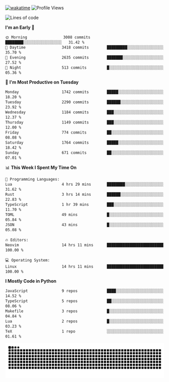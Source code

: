 [![wakatime](https://wakatime.com/badge/user/b920b284-3cde-4cd4-b72e-f7f22d050b16.svg)](https://wakatime.com/@b920b284-3cde-4cd4-b72e-f7f22d050b16)
![Profile Views](http://img.shields.io/badge/Profile%20Views-4586-blue)
<!--START_SECTION:waka-->
![Lines of code](https://img.shields.io/badge/From%20Hello%20World%20I%27ve%20Written-6.9%20million%20lines%20of%20code-blue)

**I'm an Early 🐤** 

```text
🌞 Morning                3008 commits        ████████░░░░░░░░░░░░░░░░░   31.42 % 
🌆 Daytime                3418 commits        █████████░░░░░░░░░░░░░░░░   35.70 % 
🌃 Evening                2635 commits        ███████░░░░░░░░░░░░░░░░░░   27.52 % 
🌙 Night                  513 commits         █░░░░░░░░░░░░░░░░░░░░░░░░   05.36 % 
```
📅 **I'm Most Productive on Tuesday** 

```text
Monday                   1742 commits        █████░░░░░░░░░░░░░░░░░░░░   18.20 % 
Tuesday                  2290 commits        ██████░░░░░░░░░░░░░░░░░░░   23.92 % 
Wednesday                1184 commits        ███░░░░░░░░░░░░░░░░░░░░░░   12.37 % 
Thursday                 1149 commits        ███░░░░░░░░░░░░░░░░░░░░░░   12.00 % 
Friday                   774 commits         ██░░░░░░░░░░░░░░░░░░░░░░░   08.08 % 
Saturday                 1764 commits        █████░░░░░░░░░░░░░░░░░░░░   18.42 % 
Sunday                   671 commits         ██░░░░░░░░░░░░░░░░░░░░░░░   07.01 % 
```


📊 **This Week I Spent My Time On** 

```text
💬 Programming Languages: 
Lua                      4 hrs 29 mins       ████████░░░░░░░░░░░░░░░░░   31.62 % 
Rust                     3 hrs 14 mins       ██████░░░░░░░░░░░░░░░░░░░   22.83 % 
TypeScript               1 hr 39 mins        ███░░░░░░░░░░░░░░░░░░░░░░   11.70 % 
TOML                     49 mins             █░░░░░░░░░░░░░░░░░░░░░░░░   05.84 % 
JSON                     43 mins             █░░░░░░░░░░░░░░░░░░░░░░░░   05.08 % 

🔥 Editors: 
Neovim                   14 hrs 11 mins      █████████████████████████   100.00 % 

💻 Operating System: 
Linux                    14 hrs 11 mins      █████████████████████████   100.00 % 
```

**I Mostly Code in Python** 

```text
JavaScript               9 repos             ████░░░░░░░░░░░░░░░░░░░░░   14.52 % 
TypeScript               5 repos             ██░░░░░░░░░░░░░░░░░░░░░░░   08.06 % 
Makefile                 3 repos             █░░░░░░░░░░░░░░░░░░░░░░░░   04.84 % 
Lua                      2 repos             █░░░░░░░░░░░░░░░░░░░░░░░░   03.23 % 
TeX                      1 repo              ░░░░░░░░░░░░░░░░░░░░░░░░░   01.61 % 
```




<!--END_SECTION:waka-->
![Snake animation](https://raw.githubusercontent.com/timmypidashev/timmypidashev/main/commits.svg)
